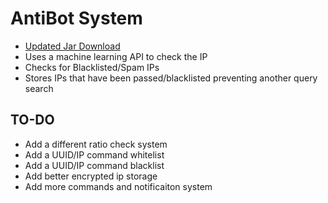 # AntiBot System

* [Updated Jar Download](https://github.com/ElapsedKid/AntiBotSystem/raw/master/jar/AntiBotSystem-1.0-SNAPSHOT.jar)
* Uses a machine learning API to check the IP
* Checks for Blacklisted/Spam IPs
* Stores IPs that have been passed/blacklisted preventing another query search

## TO-DO
* Add a different ratio check system
* Add a UUID/IP command whitelist
* Add a UUID/IP command blacklist
* Add better encrypted ip storage
* Add more commands and notificaiton system
